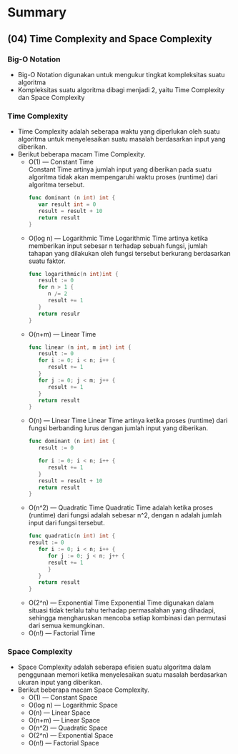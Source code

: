 # Summary

## (04) Time Complexity and Space Complexity

### Big-O Notation
- Big-O Notation digunakan untuk mengukur tingkat kompleksitas suatu algoritma
- Kompleksitas suatu algoritma dibagi menjadi 2, yaitu Time Complexity dan Space Complexity

### Time Complexity
- Time Complexity adalah seberapa waktu yang diperlukan oleh suatu algoritma untuk menyelesaikan suatu masalah berdasarkan input yang diberikan. 
- Berikut beberapa macam Time Complexity.
   - O(1) — Constant Time <br>
      Constant Time artinya jumlah input yang diberikan pada suatu algoritma tidak akan mempengaruhi waktu proses (runtime) dari algoritma tersebut.
      ```go
      func dominant (n int) int {
         var result int = 0
         result = result + 10
         return result
      }
      ```
   - O(log n) — Logarithmic Time
      Logarithmic Time artinya ketika memberikan input sebesar n terhadap sebuah fungsi, jumlah tahapan yang dilakukan oleh fungsi tersebut berkurang berdasarkan suatu faktor.
      ```go
      func logarithmic(n int)int {
         result := 0
         for n > 1 {
            n /= 2
            result += 1
         }
         return resulr
      }
      ```
   - O(n+m) — Linear Time 
      ```go
      func linear (n int, m int) int {
         result := 0
         for i := 0; i < n; i++ {
            result += 1
         }
         for j := 0; j < m; j++ {
            result += 1
         }
         return result
      }
      ```
   - O(n) — Linear Time 
      Linear Time artinya ketika proses (runtime) dari fungsi berbanding lurus dengan jumlah input yang diberikan.
      ```go
      func dominant (n int) int {
         result := 0

         for i := 0; i < n; i++ {
            result += 1
         }
         result = result + 10
         return result
      }
      
      ```
   - O(n^2) — Quadratic Time
      Quadratic Time adalah ketika proses (runtime) dari fungsi adalah sebesar n^2, dengan n adalah jumlah input dari fungsi tersebut.
      ```go
      func quadratic(n int) int {
      result := 0
         for i := 0; i < n; i++ {
            for j := 0; j < n; j++ {
            result += 1
            } 
         }
         return result
      }
      ```
   - O(2^n) — Exponential Time
      Exponential Time digunakan dalam situasi  tidak terlalu tahu terhadap permasalahan yang dihadapi, sehingga mengharuskan  mencoba setiap kombinasi dan permutasi dari semua kemungkinan.
   - O(n!) — Factorial Time
    
### Space Complexity
- Space Complexity adalah seberapa efisien suatu algoritma dalam penggunaan memori ketika menyelesaikan suatu masalah berdasarkan ukuran input yang diberikan.
- Berikut beberapa macam Space Complexity.
   - O(1) — Constant Space
   - O(log n) — Logarithmic Space
   - O(n) — Linear Space 
   - O(n+m) — Linear Space 
   - O(n^2) — Quadratic Space 
   - O(2^n) — Exponential Space
   - O(n!) — Factorial Space

